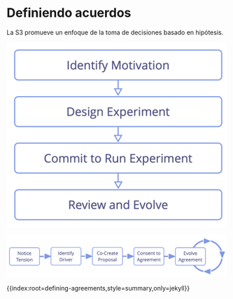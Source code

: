 # Definiendo acuerdos

La S3 promueve un enfoque de la toma de decisiones basado en hipótesis.

![Cualquier acuerdo o decisión puede ser visto como un experimento.](img/evolution/experiments.png)

![El ciclo de vida de un acuerdo](img/evolution/agreement-lifecycle-long.png)

{{index:root=defining-agreements,style=summary,only=jekyll}}